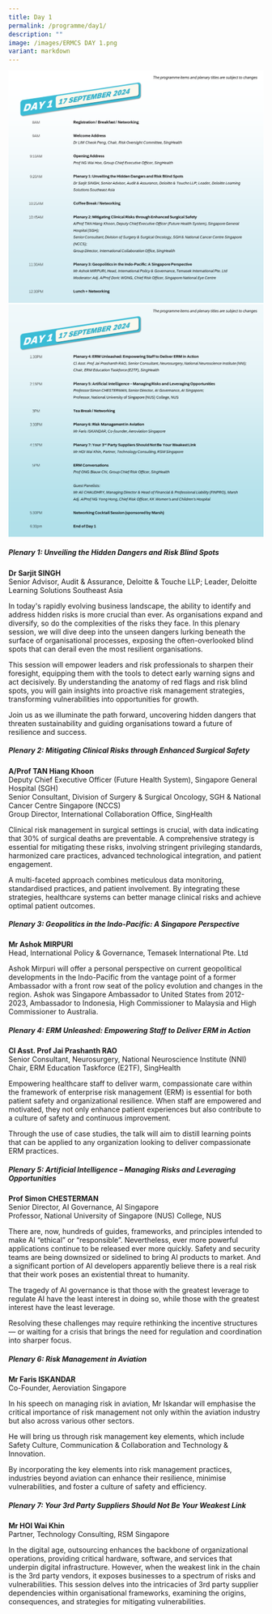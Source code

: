 ```yaml
---
title: Day 1
permalink: /programme/day1/
description: ""
image: /images/ERMCS DAY 1.png
variant: markdown
---
```

![](/images/Slide1.png)![](/images/Slide2.png)

##### **Plenary 1: Unveiling the Hidden Dangers and Risk Blind Spots**

**Dr Sarjit SINGH**
<br>
Senior Advisor, Audit &amp; Assurance, Deloitte &amp; Touche LLP;   Leader, Deloitte Learning Solutions Southeast Asia

In today's rapidly evolving business landscape, the ability to identify and address hidden risks is more crucial than ever. As organisations expand and diversify, so do the complexities of the risks they face. In this plenary session, we will dive deep into the unseen dangers lurking beneath the surface of organisational processes, exposing the often-overlooked blind spots that can derail even the most resilient organisations.

This session will empower leaders and risk professionals to sharpen their foresight, equipping them with the tools to detect early warning signs and act decisively. By understanding the anatomy of red flags and risk blind spots, you will gain insights into proactive risk management strategies, transforming vulnerabilities into opportunities for growth.

Join us as we illuminate the path forward, uncovering hidden dangers that threaten sustainability and guiding organisations toward a future of resilience and success.


##### **Plenary 2: Mitigating Clinical Risks through Enhanced Surgical Safety**

**A/Prof TAN Hiang Khoon**
<br>
Deputy Chief Executive Officer (Future Health System), Singapore General Hospital (SGH)<br>
Senior Consultant, Division of Surgery &amp; Surgical Oncology, SGH &amp; National Cancer Centre Singapore (NCCS)<br>
Group Director, International Collaboration Office, SingHealth

Clinical risk management in surgical settings is crucial, with data indicating that 30% of surgical deaths are preventable. A comprehensive strategy is essential for mitigating these risks, involving stringent privileging standards, harmonized care practices, advanced technological integration, and patient engagement. 

A multi-faceted approach combines meticulous data monitoring, standardised practices, and patient involvement. By integrating these strategies, healthcare systems can better manage clinical risks and achieve optimal patient outcomes.

##### **Plenary 3: Geopolitics in the Indo-Pacific: A Singapore Perspective**

**Mr Ashok MIRPURI**
<br>
 Head, International Policy &amp; Governance, Temasek International Pte. Ltd

Ashok Mirpuri will offer a personal perspective on current geopolitical developments in the Indo-Pacific from the vantage point of a former Ambassador with a front row seat of the policy evolution and changes in the region. Ashok was Singapore Ambassador to United States from 2012-2023,
Ambassador to Indonesia, High Commissioner to Malaysia and High Commissioner to Australia. 


##### **Plenary 4: ERM Unleashed: Empowering Staff to Deliver ERM in Action**

**Cl Asst. Prof Jai Prashanth RAO**
<br>
Senior Consultant, Neurosurgery, National Neuroscience Institute (NNI)<br>
Chair, ERM Education Taskforce (E2TF), SingHealth

Empowering healthcare staff to deliver warm, compassionate care within the framework of enterprise risk management (ERM) is essential for both patient safety and organizational resilience. When staff are empowered and motivated, they not only enhance patient experiences but also contribute to a culture of safety and continuous improvement.

Through the use of case studies, the talk will aim to distill learning points that can be applied to any organization looking to deliver compassionate ERM practices.

##### **Plenary 5: Artificial Intelligence – Managing Risks and Leveraging Opportunities**

**Prof Simon CHESTERMAN**
<br>  Senior Director, AI Governance, AI Singapore
<br>  Professor, National University of Singapore (NUS) College, NUS

There are, now, hundreds of guides, frameworks, and principles intended to make AI “ethical” or “responsible”. Nevertheless, ever more powerful applications continue to be released ever more quickly. Safety and security teams are being downsized or sidelined to bring AI products to market. And a significant portion of AI developers apparently believe there is a real risk that their work poses an existential threat to humanity.

The tragedy of AI governance is that those with the greatest leverage to regulate AI have the least interest in doing so, while those with the greatest interest have the least leverage.

Resolving these challenges may require rethinking the incentive structures — or waiting for a crisis that brings the need for regulation and coordination into sharper focus.

##### **Plenary 6: Risk Management in Aviation**

**Mr Faris ISKANDAR**
<br>
Co-Founder, Aeroviation Singapore

In his speech on managing risk in aviation, Mr Iskandar will emphasise the critical importance of risk management not only within the aviation industry but also across various other sectors.

He will bring us through risk management key elements, which include Safety Culture, Communication &amp; Collaboration and Technology &amp; Innovation.

By incorporating the key elements into risk management practices, industries beyond aviation can enhance their resilience, minimise vulnerabilities, and foster a culture of safety and efficiency.

##### **Plenary 7: Your 3rd Party Suppliers Should Not Be Your Weakest Link**

**Mr HOI Wai Khin**
<br>
Partner, Technology Consulting, RSM Singapore
  
In the digital age, outsourcing enhances the backbone of organizational operations, providing critical hardware, software, and services that underpin digital infrastructure. However, when the weakest link in the chain is the 3rd party vendors, it exposes businesses to a spectrum of risks and vulnerabilities. This session delves into the intricacies of 3rd party supplier dependencies within organisational frameworks, examining the origins, consequences, and strategies for mitigating vulnerabilities.